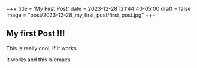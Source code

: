+++
title = 'My First Post'
date = 2023-12-28T21:44:40-05:00
draft = false
image = "post/2023-12-28_my_first_post/first_post.jpg"
+++

## My first Post !!!

This is really cool, if it works.

It works and this is emacs